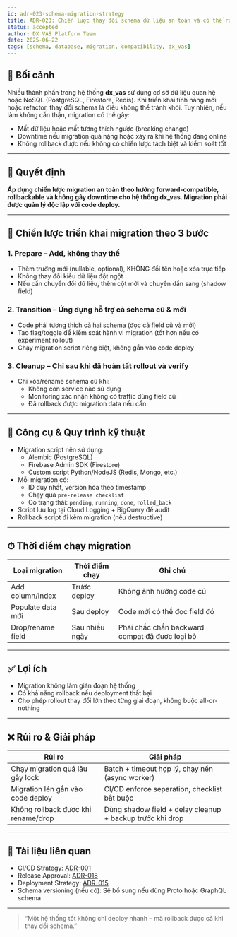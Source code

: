 ```yaml
---
id: adr-023-schema-migration-strategy
title: ADR-023: Chiến lược thay đổi schema dữ liệu an toàn và có thể rollback cho hệ thống dx_vas
status: accepted
author: DX VAS Platform Team
date: 2025-06-22
tags: [schema, database, migration, compatibility, dx_vas]
---
```


## 📌 Bối cảnh

Nhiều thành phần trong hệ thống **dx_vas** sử dụng cơ sở dữ liệu quan hệ hoặc NoSQL (PostgreSQL, Firestore, Redis). Khi triển khai tính năng mới hoặc refactor, thay đổi schema là điều không thể tránh khỏi. Tuy nhiên, nếu làm không cẩn thận, migration có thể gây:
- Mất dữ liệu hoặc mất tương thích ngược (breaking change)
- Downtime nếu migration quá nặng hoặc xảy ra khi hệ thống đang online
- Không rollback được nếu không có chiến lược tách biệt và kiểm soát tốt

---

## 🧠 Quyết định

**Áp dụng chiến lược migration an toàn theo hướng forward-compatible, rollbackable và không gây downtime cho hệ thống dx_vas. Migration phải được quản lý độc lập với code deploy.**

---

## 🧱 Chiến lược triển khai migration theo 3 bước

### 1. **Prepare – Add, không thay thế**
- Thêm trường mới (nullable, optional), KHÔNG đổi tên hoặc xóa trực tiếp
- Không thay đổi kiểu dữ liệu đột ngột
- Nếu cần chuyển đổi dữ liệu, thêm cột mới và chuyển dần sang (shadow field)

### 2. **Transition – Ứng dụng hỗ trợ cả schema cũ & mới**
- Code phải tương thích cả hai schema (đọc cả field cũ và mới)
- Tạo flag/toggle để kiểm soát hành vi migration (tốt hơn nếu có experiment rollout)
- Chạy migration script riêng biệt, không gắn vào code deploy

### 3. **Cleanup – Chỉ sau khi đã hoàn tất rollout và verify**
- Chỉ xóa/rename schema cũ khi:
  - Không còn service nào sử dụng
  - Monitoring xác nhận không có traffic dùng field cũ
  - Đã rollback được migration data nếu cần

---

## 🧰 Công cụ & Quy trình kỹ thuật

- Migration script nên sử dụng:
  - Alembic (PostgreSQL)
  - Firebase Admin SDK (Firestore)
  - Custom script Python/NodeJS (Redis, Mongo, etc.)
- Mỗi migration có:
  - ID duy nhất, version hóa theo timestamp
  - Chạy qua `pre-release checklist`
  - Có trạng thái: `pending`, `running`, `done`, `rolled_back`
- Script lưu log tại Cloud Logging + BigQuery để audit
- Rollback script đi kèm migration (nếu destructive)

---

## ⏱ Thời điểm chạy migration

| Loại migration | Thời điểm chạy | Ghi chú |
|----------------|----------------|--------|
| Add column/index | Trước deploy | Không ảnh hưởng code cũ |
| Populate data mới | Sau deploy | Code mới có thể đọc field đó |
| Drop/rename field | Sau nhiều ngày | Phải chắc chắn backward compat đã được loại bỏ |

---

## ✅ Lợi ích

- Migration không làm gián đoạn hệ thống
- Có khả năng rollback nếu deployment thất bại
- Cho phép rollout thay đổi lớn theo từng giai đoạn, không buộc all-or-nothing

---

## ❌ Rủi ro & Giải pháp

| Rủi ro | Giải pháp |
|--------|-----------|
| Chạy migration quá lâu gây lock | Batch + timeout hợp lý, chạy nền (async worker) |
| Migration lén gắn vào code deploy | CI/CD enforce separation, checklist bắt buộc |
| Không rollback được khi rename/drop | Dùng shadow field + delay cleanup + backup trước khi drop |

---

## 📎 Tài liệu liên quan

- CI/CD Strategy: [ADR-001](./adr-001-ci-cd.md)
- Release Approval: [ADR-018](./adr-018-release-approval-policy.md)
- Deployment Strategy: [ADR-015](./adr-015-deployment-strategy.md)
- Schema versioning (nếu có): Sẽ bổ sung nếu dùng Proto hoặc GraphQL schema

---
> “Một hệ thống tốt không chỉ deploy nhanh – mà rollback được cả khi thay đổi schema.”
